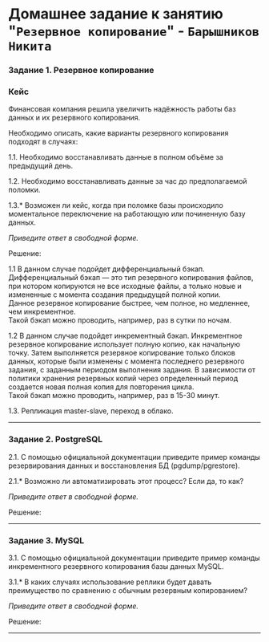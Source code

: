 # Домашнее задание к занятию "`Резервное копирование`" - `Барышников Никита`


### Задание 1. Резервное копирование

### Кейс
Финансовая компания решила увеличить надёжность работы баз данных и их резервного копирования. 

Необходимо описать, какие варианты резервного копирования подходят в случаях: 

1.1. Необходимо восстанавливать данные в полном объёме за предыдущий день.

1.2. Необходимо восстанавливать данные за час до предполагаемой поломки.

1.3.* Возможен ли кейс, когда при поломке базы происходило моментальное переключение на работающую или починенную базу данных.

*Приведите ответ в свободной форме.*

Решение:

1.1 В данном случае подойдет дифференциальный бэкап. Дифференциальный бэкап — это тип резервного копирования
файлов, при котором копируются не все исходные файлы, а только новые и измененные с момента создания предыдущей полной копии.  
Данное резервное копирование быстрее, чем полное, но медленнее, чем инкрементное.  
Такой бэкап можно проводить, например, раз в сутки по ночам.

1.2 В данном случае подойдет инкрементный бэкап. Инкрементное резервное копирование использует полную копию, как начальную точку. Затем выполняется резервное копирование только блоков данных, которые были изменены с момента последнего резервного задания, с заданным периодом выполнения задания. В зависимости от политики хранения резервных копий через определенный период создается новая полная копия для
повторения цикла.  
Такой бэкап можно проводить, например, раз в 15-30 минут.

1.3. Репликация master-slave, переход в облако.

---

### Задание 2. PostgreSQL

2.1. С помощью официальной документации приведите пример команды резервирования данных и восстановления БД (pgdump/pgrestore).

2.1.* Возможно ли автоматизировать этот процесс? Если да, то как?

*Приведите ответ в свободной форме.*

Решение:



---

### Задание 3. MySQL

3.1. С помощью официальной документации приведите пример команды инкрементного резервного копирования базы данных MySQL. 

3.1.* В каких случаях использование реплики будет давать преимущество по сравнению с обычным резервным копированием?

*Приведите ответ в свободной форме.*

Решение:



---